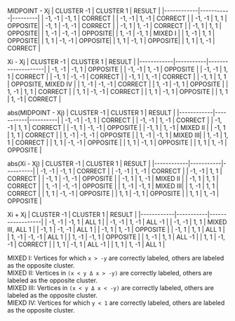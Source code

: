 MIDPOINT - Xj
| CLUSTER -1 | CLUSTER 1 | RESULT  |
|------------|-----------|---------|
| -1, -1     | -1, 1     | CORRECT |
| -1, -1     | 1, -1     | CORRECT |
| -1, -1     | 1, 1      | OPPOSITE|
| -1, 1      | -1, -1    | CORRECT |
| -1, 1      | 1, -1     | CORRECT |
| -1, 1      | 1, 1      | OPPOSITE|
| 1, -1      | -1, -1    | OPPOSITE|
| 1, -1      | -1, 1     | MIXED I | 
| 1, -1      | 1, 1      | OPPOSITE|
| 1, 1       | -1, -1    | OPPOSITE|
| 1, 1       | -1, 1     | OPPOSITE|
| 1, 1       | 1, -1     | CORRECT |

Xi - Xj
| CLUSTER -1 | CLUSTER 1 | RESULT             |
|------------|-----------|--------------------|
| -1, -1     | -1, 1     | OPPOSITE           |
| -1, -1     | 1, -1     | OPPOSITE           |
| -1, -1     | 1, 1      | CORRECT            |
| -1, 1      | -1, -1    | CORRECT            |
| -1, 1      | 1, -1     | CORRECT            |
| -1, 1      | 1, 1      | OPPOSITE, MIXED IV |
| 1, -1      | -1, -1    | CORRECT            |
| 1, -1      | -1, 1     | OPPOSITE           |
| 1, -1      | 1, 1      | CORRECT            |
| 1, 1       | -1, -1    | CORRECT            |
| 1, 1       | -1, 1     | OPPOSITE           |
| 1, 1       | 1, -1     | CORRECT            |

abs(MIDPOINT - Xj)
| CLUSTER -1 | CLUSTER 1 | RESULT   |
|------------|-----------|----------|
| -1, -1     | -1, 1     | CORRECT  |
| -1, -1     | 1, -1     | CORRECT  |
| -1, -1     | 1, 1      | CORRECT  |
| -1, 1      | -1, -1    | OPPOSITE |
| -1, 1      | 1, -1     | MIXED II |
| -1, 1      | 1, 1      | CORRECT  |
| 1, -1      | -1, -1    | OPPOSITE |
| 1, -1      | -1, 1     | MIXED III|
| 1, -1      | 1, 1      | CORRECT  |
| 1, 1       | -1, -1    | OPPOSITE |
| 1, 1       | -1, 1     | OPPOSITE |
| 1, 1       | 1, -1     | OPPOSITE |

abs(Xi - Xj)
| CLUSTER -1 | CLUSTER 1 | RESULT   |
|------------|-----------|----------|
| -1, -1     | -1, 1     | CORRECT  |
| -1, -1     | 1, -1     | CORRECT  |
| -1, -1     | 1, 1      | CORRECT  |
| -1, 1      | -1, -1    | OPPOSITE |
| -1, 1      | 1, -1     | MIXED II |
| -1, 1      | 1, 1      | CORRECT  |
| 1, -1      | -1, -1    | OPPOSITE |
| 1, -1      | -1, 1     | MIXED III|
| 1, -1      | 1, 1      | CORRECT  |
| 1, 1       | -1, -1    | OPPOSITE |
| 1, 1       | -1, 1     | OPPOSITE |
| 1, 1       | 1, -1     | OPPOSITE |

Xi + Xj
| CLUSTER -1 | CLUSTER 1 | RESULT           |
|------------|-----------|------------------|
| -1, -1     | -1, 1     | ALL 1            |
| -1, -1     | 1, -1     | ALL -1           |
| -1, -1     | 1, 1      | MIXED III, ALL 1 |
| -1, 1      | -1, -1    | ALL 1            |
| -1, 1      | 1, -1     | OPPOSITE         |
| -1, 1      | 1, 1      | ALL 1            |
| 1, -1      | -1, -1    | ALL 1            |
| 1, -1      | -1, 1     | OPPOSITE         |
| 1, -1      | 1, 1      | ALL -1           |
| 1, 1       | -1, -1    | CORRECT          |
| 1, 1       | -1, 1     | ALL -1           |
| 1, 1       | 1, -1     | ALL 1            |

MIXED I: Vertices for which `x > -y` are correctly labeled, others are labeled as the opposite cluster. <br>
MIXED II: Vertices in `(x < y Δ x > -y)` are correctly labeled, others are labeled as the opposite cluster. <br>
MIXED III: Vertices in `(x < y Δ x < -y)` are correctly labeled, others are labeled as the opposite cluster. <br>
MIEXD IV: Vertices for which `y < 1` are correctly labeled, others are labeled as the opposite cluster.
